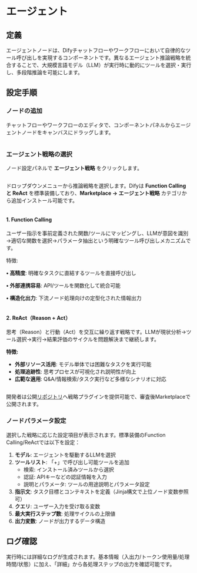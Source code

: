 # エージェント

## 定義

エージェントノードは、Difyチャットフローやワークフローにおいて自律的なツール呼び出しを実現するコンポーネントです。異なるエージェント推論戦略を統合することで、大規模言語モデル（LLM）が実行時に動的にツールを選択・実行し、多段階推論を可能にします。

## 設定手順

### ノードの追加

チャットフローやワークフローのエディタで、コンポーネントパネルからエージェントノードをキャンバスにドラッグします。

<figure><img src="../../../.gitbook/assets/en-1-9-1.png" alt=""><figcaption></figcaption></figure>

### エージェント戦略の選択

ノード設定パネルで **エージェント戦略** をクリックします。

<figure><img src="../../../.gitbook/assets/en-1-9-0.png" alt=""><figcaption></figcaption></figure>

ドロップダウンメニューから推論戦略を選択します。Difyは **Function Calling と ReAct** を標準装備しており、**Marketplace → エージェント戦略** カテゴリから追加インストール可能です。

<figure><img src="../../../.gitbook/assets/en-1-9-2.png" alt=""><figcaption></figcaption></figure>

#### 1. Function Calling

ユーザー指示を事前定義された関数/ツールにマッピングし、LLMが意図を識別→適切な関数を選択→パラメータ抽出という明確なツール呼び出しメカニズムです。

特徴:

**• 高精度**: 明確なタスクに直結するツールを直接呼び出し

**• 外部連携容易**: API/ツールを関数化して統合可能

**• 構造化出力**: 下流ノード処理向けの定型化された情報出力

<figure><img src="../../../.gitbook/assets/en-agent-1.png" alt=""><figcaption></figcaption></figure>

#### 2. ReAct（Reason + Act）

思考（Reason）と行動（Act）を交互に繰り返す戦略です。LLMが現状分析→ツール選択→実行→結果評価のサイクルを問題解決まで継続します。

**特徴:**

* **外部リソース活用**: モデル単体では困難なタスクを実行可能
* **処理追跡性**: 思考プロセスが可視化され説明性が向上
* **広範な適用**: Q&A/情報検索/タスク実行など多様なシナリオに対応

<figure><img src="../../../.gitbook/assets/en-agent-2.png" alt=""><figcaption></figcaption></figure>

開発者は公開[リポジトリ](https://github.com/langgenius/dify-plugins)へ戦略プラグインを提供可能で、審査後Marketplaceで公開されます。

### ノードパラメータ設定

選択した戦略に応じた設定項目が表示されます。標準装備のFunction Calling/ReActでは以下を設定：

1. **モデル**: エージェントを駆動するLLMを選択
2. **ツールリスト**: 「+」で呼び出し可能ツールを追加
    * 検索: インストール済みツールから選択
    * 認証: APIキーなどの認証情報を入力
    * 説明とパラメータ: ツールの用途説明とパラメータ設定
3. **指示文**: タスク目標とコンテキストを定義（Jinja構文で上位ノード変数参照可）
4. **クエリ**: ユーザー入力を受け取る変数
5. **最大実行ステップ数**: 処理サイクルの上限値
6. **出力変数**: ノードが出力するデータ構造

## ログ確認

実行時には詳細なログが生成されます。基本情報（入出力/トークン使用量/処理時間/状態）に加え、「詳細」から各処理ステップの出力を確認可能です。

<figure><img src="../../../.gitbook/assets/en-1-9-6.png" alt=""><figcaption></figcaption></figure>
